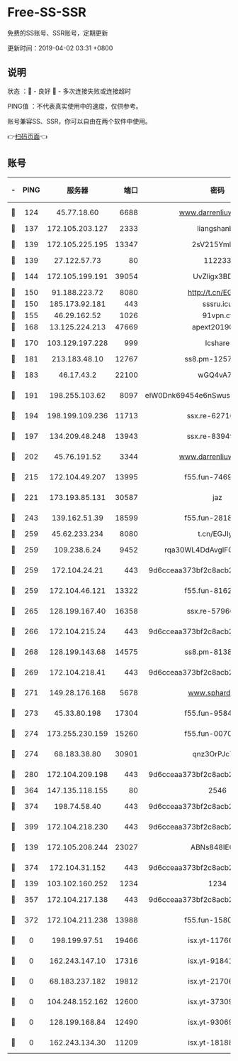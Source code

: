 # Free-SS-SSR

免费的SS账号、SSR账号，定期更新

更新时间：2019-04-02 03:31 +0800

## 说明

状态     ：🙂 - 良好 🙁 - 多次连接失败或连接超时

PING值   ：不代表真实使用中的速度，仅供参考。

账号兼容SS、SSR，你可以自由在两个软件中使用。

👉[扫码页面](https://liesauer.github.io/Free-SS-SSR/)👈

## 账号

|-|PING|服务器|端口|密码|加密方式|区域|
|:----:|:----:|:-----:|-----:|:----:|:----:|:----:|
|🙂|124|45.77.18.60|6688|www.darrenliuwei.com|aes-256-cfb|JP|
|🙂|137|172.105.203.127|2333|liangshanbo|chacha20|JP|
|🙂|139|172.105.225.195|13347|2sV215YmlGvf|aes-256-cfb|JP|
|🙂|139|27.122.57.73|80|112233|chacha20|CN|
|🙂|144|172.105.199.191|39054|UvZligx3BDaG|aes-256-cfb|JP|
|🙂|150|91.188.223.72|8080|http://t.cn/EGJIyrl|rc4-md5|RU|
|🙂|150|185.173.92.181|443|sssru.icu|rc4-md5|RU|
|🙂|155|46.29.162.52|1026|91vpn.cf|rc4-md5|RU|
|🙂|168|13.125.224.213|47669|apext2019001|chacha20|KR|
|🙂|170|103.129.197.228|999|lcshare|aes-256-cfb|CN|
|🙂|181|213.183.48.10|12767|ss8.pm-12571490|rc4-md5|RU|
|🙂|183|46.17.43.2|22100|wGQ4vA7D|aes-256-gcm|RU|
|🙂|191|198.255.103.62|8097|eIW0Dnk69454e6nSwuspv9DmS201tQ0D|aes-256-cfb|US|
|🙂|194|198.199.109.236|11713|ssx.re-62710201|aes-256-cfb|US|
|🙂|197|134.209.48.248|13943|ssx.re-83949387|aes-256-cfb|US|
|🙂|202|45.76.191.52|3344|www.darrenliuwei.com|aes-256-cfb|AU|
|🙂|215|172.104.49.207|13995|f55.fun-74699479|aes-256-cfb|SG|
|🙂|221|173.193.85.131|30587|jaz|aes-256-cfb|US|
|🙂|243|139.162.51.39|18599|f55.fun-28185958|aes-256-cfb|SG|
|🙂|259|45.62.233.234|8080|t.cn/EGJIyrl|rc4-md5|CA|
|🙂|259|109.238.6.24|9452|rqa30WL4DdAvgIFG6Fs3znzTa|aes-256-cfb|FR|
|🙂|259|172.104.24.21|443|9d6cceaa373bf2c8acb22e60b6a58be6|aes-256-cfb|US|
|🙂|259|172.104.46.121|13322|f55.fun-81625110|aes-256-cfb|SG|
|🙂|265|128.199.167.40|16358|ssx.re-57966944|aes-256-cfb|SG|
|🙂|266|172.104.215.24|443|9d6cceaa373bf2c8acb22e60b6a58be6|aes-256-cfb|US|
|🙂|268|128.199.143.68|14575|ss8.pm-81386371|aes-256-cfb|SG|
|🙂|269|172.104.218.41|443|9d6cceaa373bf2c8acb22e60b6a58be6|aes-256-cfb|US|
|🙂|271|149.28.176.168|5678|www.sphard.com|aes-256-cfb|SG|
|🙂|273|45.33.80.198|17304|f55.fun-95842337|aes-256-cfb|US|
|🙂|274|173.255.230.159|15260|f55.fun-00704819|aes-256-cfb|US|
|🙂|274|68.183.38.80|30901|qnz3OrPJc7Tk|aes-256-cfb|GB|
|🙂|280|172.104.209.198|443|9d6cceaa373bf2c8acb22e60b6a58be6|aes-256-cfb|US|
|🙂|364|147.135.118.155|80|2546|chacha20|US|
|🙂|374|198.74.58.40|443|9d6cceaa373bf2c8acb22e60b6a58be6|aes-256-cfb|US|
|🙂|399|172.104.218.230|443|9d6cceaa373bf2c8acb22e60b6a58be6|aes-256-cfb|US|
|🙂|139|172.105.208.244|23027|ABNs848IEOQh|aes-256-cfb|JP|
|🙂|374|172.104.31.152|443|9d6cceaa373bf2c8acb22e60b6a58be6|aes-256-cfb|US|
|🙁|139|103.102.160.252|1234|1234|rc4-md5|JP|
|🙁|357|172.104.217.138|443|9d6cceaa373bf2c8acb22e60b6a58be6|aes-256-cfb|US|
|🙁|372|172.104.211.238|13988|f55.fun-15804066|aes-256-cfb|US|
|🙁|0|198.199.97.51|19466|isx.yt-11766801|aes-256-cfb|US|
|🙁|0|162.243.147.10|17316|isx.yt-91841269|aes-256-cfb|US|
|🙁|0|68.183.237.182|19812|isx.yt-21706828|aes-256-cfb|SG|
|🙁|0|104.248.152.162|12600|isx.yt-37309873|aes-256-cfb|SG|
|🙁|0|128.199.168.84|12490|isx.yt-93069094|aes-256-cfb|SG|
|🙁|0|162.243.134.30|11209|isx.yt-18188143|aes-256-cfb|US|
